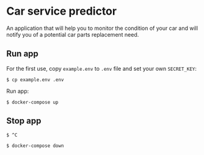 # Car service predictor

An application that will help you to monitor the condition of your car and will notify you of a potential car parts replacement need.

## Run app

For the first use, copy `example.env` to `.env` file and set your own `SECRET_KEY`:

```shell
$ cp example.env .env
```

Run app:

```shell
$ docker-compose up
```

## Stop app

```shell
$ ^C
```

```shell
$ docker-compose down
```
